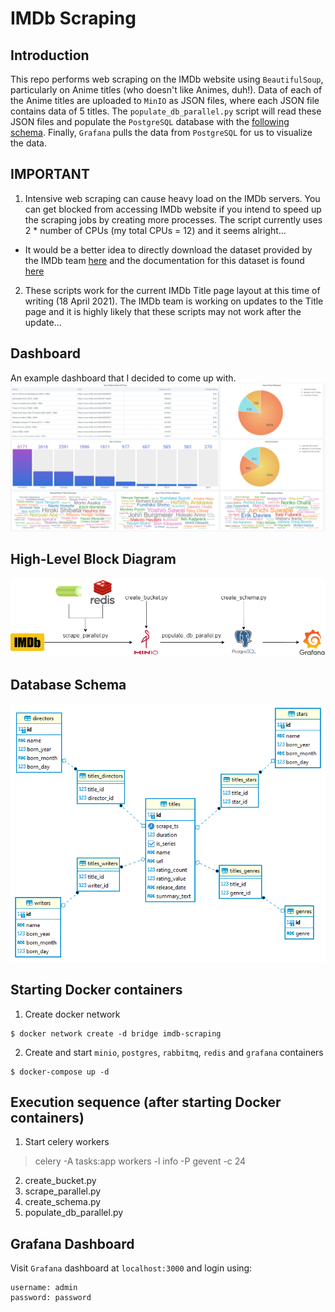 # IMDb Scraping

## Introduction
This repo performs web scraping on the IMDb website using `BeautifulSoup`, particularly on Anime titles (who doesn't like Animes, duh!). Data of each of the Anime titles are uploaded to `MinIO` as JSON files, where each JSON file contains data of 5 titles. The `populate_db_parallel.py` script will read these JSON files and populate the `PostgreSQL` database with the [following schema](#database-schema). Finally, `Grafana` pulls the data from `PostgreSQL` for us to visualize the data.

## IMPORTANT
1. Intensive web scraping can cause heavy load on the IMDb servers. You can get blocked from accessing IMDb website if you intend to speed up the scraping jobs by creating more processes. The script currently uses 2 * number of CPUs (my total CPUs = 12) and it seems alright...
- It would be a better idea to directly download the dataset provided by the IMDb team [here](https://datasets.imdbws.com/) and the documentation for this dataset is found [here](https://www.imdb.com/interfaces/)
2. These scripts work for the current IMDb Title page layout at this time of writing (18 April 2021). The IMDb team is working on updates to the Title page and it is highly likely that these scripts may not work after the update...

## Dashboard
An example dashboard that I decided to come up with. 
![dashboard](./images/dashboard.png)

## High-Level Block Diagram
![imdb-scraping](./images/imdb-scraping.png)

## Database Schema 
![db-schema](./images/db_schema.png)

## Starting Docker containers
1. Create docker network
```
$ docker network create -d bridge imdb-scraping
```
2. Create and start `minio`, `postgres`, `rabbitmq`, `redis` and `grafana` containers
```
$ docker-compose up -d
```

## Execution sequence (after starting Docker containers)
1. Start celery workers
> celery -A tasks:app workers -l info -P gevent -c 24
2. create_bucket.py
3. scrape_parallel.py
4. create_schema.py
5. populate_db_parallel.py

## Grafana Dashboard
Visit `Grafana` dashboard at `localhost:3000` and login using:
```
username: admin
password: password
```
